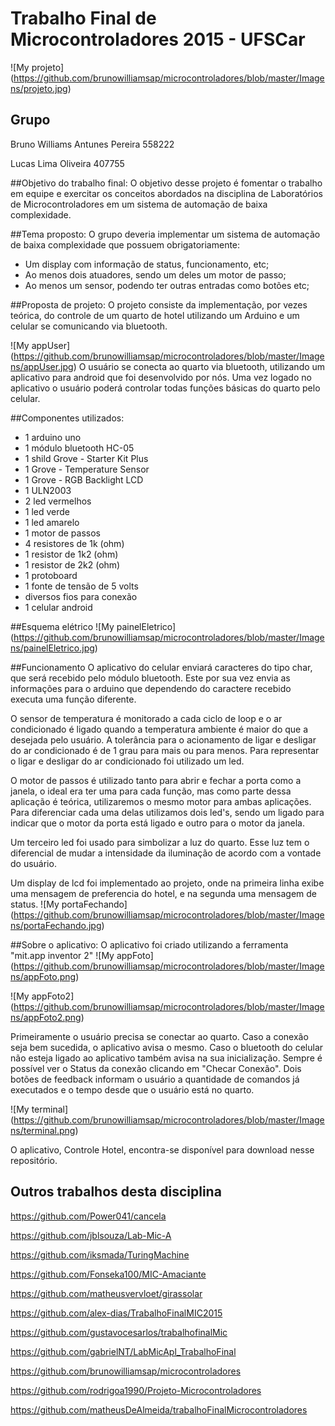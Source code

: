# **Trabalho Final de Microcontroladores 2015 - UFSCar**

![My projeto] (https://github.com/brunowilliamsap/microcontroladores/blob/master/Imagens/projeto.jpg)

## Grupo
Bruno Williams Antunes Pereira 558222

Lucas Lima Oliveira 407755

##Objetivo do trabalho final:
O objetivo desse projeto é fomentar o trabalho em equipe e exercitar os conceitos abordados na disciplina de Laboratórios de Microcontroladores em um sistema de automação de baixa complexidade.

##Tema proposto:
O grupo deveria implementar um sistema de automação de baixa complexidade que possuem obrigatoriamente:
* Um display com informação de status, funcionamento, etc;
* Ao menos dois atuadores, sendo um deles um motor de passo;
* Ao menos um sensor, podendo ter outras entradas como botões etc;

##Proposta de projeto:
O projeto consiste da implementação, por vezes teórica, do controle de um quarto de hotel utilizando um Arduino e um celular se comunicando via bluetooth.

![My appUser] (https://github.com/brunowilliamsap/microcontroladores/blob/master/Imagens/appUser.jpg)
O usuário se conecta ao quarto via bluetooth, utilizando um aplicativo para android que foi desenvolvido por nós. Uma vez logado no aplicativo o usuário poderá controlar todas funções básicas do quarto pelo celular.



##Componentes utilizados:
* 1 arduino uno
* 1 módulo bluetooth HC-05
* 1 shild Grove - Starter Kit Plus
* 1 Grove - Temperature Sensor
* 1 Grove - RGB Backlight LCD
* 1 ULN2003
* 2 led vermelhos
* 1 led verde
* 1 led amarelo
* 1 motor de passos
* 4 resistores de 1k (ohm)
* 1 resistor de 1k2 (ohm)
* 1 resistor de 2k2 (ohm)
* 1 protoboard
* 1 fonte de tensão de 5 volts
* diversos fios para conexão
* 1 celular android

##Esquema elétrico
![My painelEletrico] (https://github.com/brunowilliamsap/microcontroladores/blob/master/Imagens/painelEletrico.jpg)

##Funcionamento
O aplicativo do celular enviará caracteres do tipo char, que será recebido pelo módulo bluetooth. Este por sua vez envia as informações para o arduino que dependendo do caractere recebido executa uma função diferente.


O sensor de temperatura é monitorado a cada ciclo de loop e o ar condicionado é ligado quando a temperatura ambiente é maior do que a desejada pelo usuário.  A tolerância para o acionamento de ligar e desligar do ar condicionado é de 1 grau para mais ou para menos. Para representar o ligar e desligar do ar condicionado foi utilizado um led.

O motor de passos é utilizado tanto para abrir e fechar a porta como a janela, o ideal era ter uma para cada função, mas como parte dessa aplicação é teórica, utilizaremos o mesmo motor para ambas aplicações. Para diferenciar cada uma delas utilizamos dois led's, sendo um ligado para indicar que o motor da porta está ligado e outro para o motor da janela.

Um terceiro led foi usado para simbolizar a luz do quarto. Esse luz tem o diferencial de mudar a intensidade da iluminação de acordo com a vontade do usuário.

Um display de lcd foi implementado ao projeto, onde na primeira linha exibe uma mensagem de preferencia do hotel, e na segunda uma mensagem de status.
![My portaFechando] (https://github.com/brunowilliamsap/microcontroladores/blob/master/Imagens/portaFechando.jpg)


##Sobre o aplicativo:
O aplicativo foi criado utilizando a ferramenta "mit.app inventor 2"
![My appFoto] (https://github.com/brunowilliamsap/microcontroladores/blob/master/Imagens/appFoto.png)

![My appFoto2] (https://github.com/brunowilliamsap/microcontroladores/blob/master/Imagens/appFoto2.png)

Primeiramente o usuário precisa se conectar ao quarto. Caso a conexão seja bem sucedida, o aplicativo avisa o mesmo. Caso o bluetooth do celular não esteja ligado ao aplicativo também avisa na sua inicialização. Sempre é possível ver o Status da conexão clicando em "Checar Conexão".
Dois botões de feedback informam o usuário a quantidade de comandos já executados e o tempo desde que o usuário está no quarto.

![My terminal] (https://github.com/brunowilliamsap/microcontroladores/blob/master/Imagens/terminal.png)


O aplicativo, Controle Hotel, encontra-se disponível para download nesse repositório.

## Outros trabalhos desta disciplina

https://github.com/Power041/cancela

https://github.com/jblsouza/Lab-Mic-A

https://github.com/iksmada/TuringMachine

https://github.com/Fonseka100/MIC-Amaciante

https://github.com/matheusvervloet/girassolar

https://github.com/alex-dias/TrabalhoFinalMIC2015

https://github.com/gustavocesarlos/trabalhofinalMic

https://github.com/gabrielNT/LabMicApl_TrabalhoFinal

https://github.com/brunowilliamsap/microcontroladores

https://github.com/rodrigoa1990/Projeto-Microcontroladores

https://github.com/matheusDeAlmeida/trabalhoFinalMicrocontroladores
